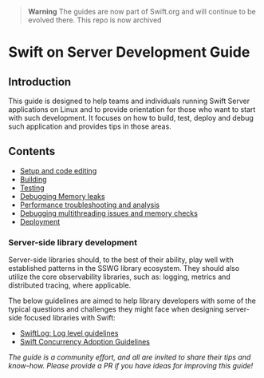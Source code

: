 > **Warning**
> The guides are now part of Swift.org and will continue to be evolved there. This repo is now archived

# Swift on Server Development Guide

## Introduction

This guide is designed to help teams and individuals running Swift Server applications on Linux and to provide orientation for those who want to start with such development. 
It focuses on how to build, test, deploy and debug such application and provides tips in those areas.

## Contents

- [Setup and code editing](docs/setup-and-ide-alternatives.md)
- [Building](docs/building.md)
- [Testing](docs/testing.md)
- [Debugging Memory leaks](docs/memory-leaks-and-usage.md)
- [Performance troubleshooting and analysis](docs/performance.md)
- [Debugging multithreading issues and memory checks](docs/llvm-sanitizers.md)
- [Deployment](docs/deployment.md)

### Server-side library development

Server-side libraries should, to the best of their ability, play well with established patterns in the SSWG library ecosystem.
They should also utilize the core observability libraries, such as: logging, metrics and distributed tracing, where applicable.

The below guidelines are aimed to help library developers with some of the typical questions and challenges they might face when designing server-side focused libraries with Swift:

- [SwiftLog: Log level guidelines](docs/libs/log-levels.md)
- [Swift Concurrency Adoption Guidelines](docs/concurrency-adoption-guidelines.md)

_The guide is a community effort, and all are invited to share their tips and know-how. Please provide a PR if you have ideas for improving this guide!_

